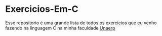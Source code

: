 # Exercicios-Em-C 

          
Esse repositorio é uma grande lista de todos os exercicios que eu venho fazendo na linguagem C na minha faculdade [Unaerp](https://www.unaerp.br/home-unaerp?campus=ribeirao)

